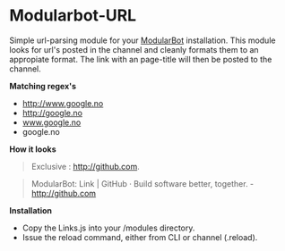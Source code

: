 Modularbot-URL
==============

Simple url-parsing module for your [ModularBot](https://github.com/Xstasy/modular-bot) installation. This module looks for url's posted in the channel and cleanly formats them to an appropiate format. The link with an page-title will then be posted to the channel.

**Matching regex's**
 - http://www.google.no
 - http://google.no
 - www.google.no
 - google.no

**How it looks**

>Exclusive : http://github.com.

>ModularBot: Link | GitHub · Build software better, together. - http://github.com

**Installation**
- Copy the Links.js into your /modules directory.
- Issue the reload command, either from CLI or channel (.reload).
